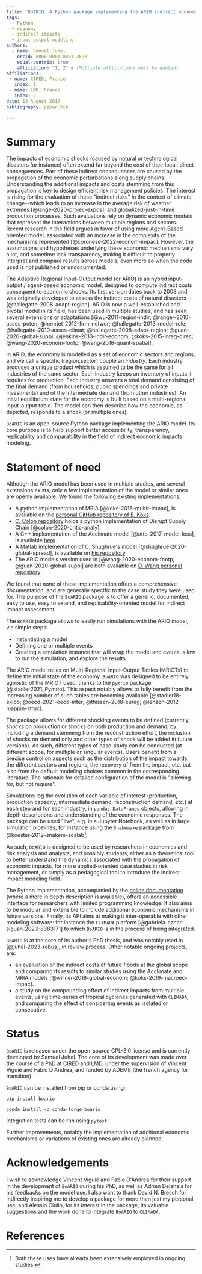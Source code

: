 ```yaml
---
title: 'BoARIO: A Python package implementing the ARIO indirect economic cost model'
tags:
  - Python
  - economy
  - indirect impacts
  - input-output modeling
authors:
  - name: Samuel Juhel
    orcid: 0000-0001-8801-3890
    equal-contrib: true
    affiliation: "1, 2" # (Multiple affiliations must be quoted)
affiliations:
 - name: CIRED, France
   index: 1
 - name: LMD, France
   index: 2
date: 13 August 2017
bibliography: paper.bib

---
```


# Summary

The impacts of economic shocks (caused by natural or technological disasters for
instance) often extend far beyond the cost of their local, direct consequences.
Part of these indirect consequences are caused by the propagation of the economic perturbations along supply chains.
Understanding the additional impacts and costs stemming from this propagation is
key to design efficient risk management policies. The interest is rising for the
evaluation of these "indirect risks" in the context of climate change--which
leads to an increase in the average risk of weather extremes
[@lange-2020-projec-expos], and globalized-just-in-time production processes.
Such evaluations rely on dynamic economic models that represent the interactions
between multiple regions and sectors. Recent research in the field argues in
favor of using more Agent-Based oriented model, associated with an increase in
the complexity of the mechanisms represented [@coronese-2022-econom-impac].
However, the assumptions and hypotheses underlying these economic mechanisms
vary a lot, and sometime lack transparency, making it difficult to properly
interpret and compare results across models, even more so when the code used is
not published or undocumented.

The Adaptive Regional Input-Output model (or ARIO) is an hybrid input-output /
agent-based economic model, designed to compute indirect costs consequent to
economic shocks. Its first version dates back to 2008 and was originally
developed to assess the indirect costs of natural disasters
[@hallegatte-2008-adapt-region]. ARIO is now a well-established and pivotal
model in its field, has been used in multiple studies, and has seen several
extensions or adaptations [@wu-2011-region-indir; @ranger-2010-asses-poten;
@henriet-2012-firm-networ; @hallegatte-2013-model-role;
@hallegatte-2010-asses-climat; @hallegatte-2008-adapt-region;
@guan-2020-global-suppl; @jenkins-2013-indir-econom; @koks-2015-integ-direc;
@wang-2020-econom-footp; @wang-2018-quant-spatial].

In ARIO, the economy is modelled as a set of economic sectors and regions, and
we call a specific (region,sector) couple an *industry*. Each industry produces
a unique product which is assumed to be the same for all industries of the same
sector. Each industry keeps an inventory of inputs it requires for production.
Each industry answers a total demand consisting of the final demand (from
households, public spendings and private investments) and of the intermediate
demand (from other industries). An initial equilibrium state for the economy is
built based on a multi-regional input-output table. The model can then describe
how the economic, as depicted, responds to a shock (or multiple ones).

`BoARIO` is an open-source Python package implementing the ARIO model. Its core
purpose is to help support better accessibility, transparency, replicability and
comparability in the field of indirect economic impacts modeling.

# Statement of need

Although the ARIO model has been used in multiple studies, and several extensions
exists, only a few implementation of the model or similar ones are openly available.
We found the following existing implementations:

   - A python implementation of MRIA [@koks-2016-multir-impac], is available on the [personal GitHub repository of E. Koks](https://github.com/ElcoK/MRIA).
   - [C. Colon repository](https://github.com/ccolon/disrupt-supply-chain-model/) holds a python implementation of Disrupt Supply Chain [@colon-2020-critic-analy].
   - A C++ implementation of the Acclimate model [@otto-2017-model-loss], is available [here](https://github.com/acclimate/acclimate).
   - A Matlab implementation of C. Shughrue's model [@shughrue-2020-global-spread], is available on [his repository](https://github.com/chrisshughrue/GlobalUrbanCycloneImpactSimulation).
   - The ARIO models version used in [@wang-2020-econom-footp, @guan-2020-global-suppl] are both available on [D. Wang personal repository](https://github.com/DaopingW/)

We found that none of these implementation offers a comprehensive documentation, and are generally
specific to the case study they were used for. The purpose of the `BoARIO` package is to offer
a generic, documented, easy to use, easy to extend, and replicability-oriented model for indirect impact assessment.

The `BoARIO` package allows to easily run simulations with the ARIO model, via
simple steps:

   - Instantiating a model
   - Defining one or multiple events
   - Creating a simulation instance that will wrap the model and events, allow to run the simulation, and explore the results.

The ARIO model relies on Multi-Regional Input-Output Tables (MRIOTs) to define
the initial state of the economy. `BoARIO` was designed to be entirely agnostic
of the MRIOT used, thanks to the `pymrio` package [@stadler2021_Pymrio]. This
aspect notably allows to fully benefit from the increasing number of such tables
are becoming available [@stadler18-exiob; @oecd-2021-oecd-inter;
@thissen-2018-eureg; @lenzen-2012-mappin-struc].

The package allows for different shocking events to be defined (currently,
shocks on production or shocks on both production and demand, by including a
demand stemming from the reconstruction effort, the inclusion of shocks on demand only
and other types of shock will be added in future versions).
As such, different types of case-study can be conducted (at different scope, for
multiple or singular events). Users benefit from a precise control on aspects
such as the distribution of the impact towards the different sectors and
regions, the recovery of from the impact, etc. but also from the default
modeling choices common in the corresponding literature. The rationale for detailed
configuration of the model is "allowing for, but not require".

Simulations log the evolution of each variable of interest (production,
production capacity, intermediate demand, reconstruction demand, etc.) at each
step and for each industry, in `pandas DataFrames` objects, allowing in depth
descriptions and understanding of the economic responses. The package can be
used "live", e.g. in a Jupyter Notebook, as well as in large simulation
pipelines, for instance using the `Snakemake` package from @koester-2012-snakem-scalab[^1].

[^1]: Both these uses have already been extensively employed in ongoing studies.

As such, `BoARIO` is designed to be used by researchers in economics and risk
analysis and analysts, and possibly students, either as a theoretical tool to
better understand the dynamics associated with the propagation of economic
impacts, for more applied-oriented case studies in risk management, or simply as
a pedagogical tool to introduce the indirect impact modeling field.

The Python implementation, accompanied by the [online
documentation](https://spjuhel.github.io/BoARIO/) (where a more in depth
description is available), offers an accessible interface for researchers with
limited programming knowledge. It also aims to be modular and extensible to
include additional economic mechanisms in future versions. Finally, its API aims
at making it inter-operable with other modeling software: for instance the `CLIMADA`
platform [@gabriela-aznar-siguan-2023-8383171] to which `BoARIO` is in the
process of being integrated.

`BoARIO` is at the core of its author's PhD thesis, and was notably used in
[@juhel-2023-robus], in review process. Other notable ongoing projects,
are:
- an evaluation of the indirect costs of future floods at the global scope and
comparing its results to similar studies using the Acclimate and MRIA models
[@willner-2018-global-econom; @koks-2019-macroec-impac].
- a study on the compounding effect of indirect impacts from multiple events,
using time-series of tropical cyclones generated with `CLIMADA`, and comparing
the effect of considering events as isolated or consecutive.

# Status

`BoARIO` is released under the open-source GPL-3.0 license and is currently
developed by Samuel Juhel. The core of its development was made over the course
of a PhD at CIRED and LMD, under the supervision of Vincent Viguié and Fabio
D'Andrea, and funded by ADEME (the french agency for transition).

`BoARIO` can be installed from pip or conda using:

    pip install boario

    conda install -c conda-forge boario

Integration tests can be run using `pytest`.

Further improvements, notably the implementation of additional economic mechanisms or variations of existing ones are already planned.

# Acknowledgements

I wish to acknowledge Vincent Viguié and Fabio D'Andrea for their support in the
development of `BoARIO` during his PhD, as well as Adrien Delahais for his
feedbacks on the model use. I also want to thank David N. Bresch for indirectly
inspiring me to develop a package for more than just my personal use, and
Alessio Ciullo, for its interest in the package, its valuable suggestions and
the work done to integrate `BoARIO` to `CLIMADA`.

# References
